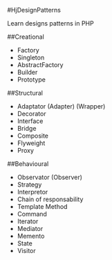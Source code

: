 #HjDesignPatterns

Learn designs patterns in PHP

##Creational
* Factory
* Singleton
* AbstractFactory
* Builder
* Prototype

##Structural
* Adaptator (Adapter) (Wrapper)
* Decorator
* Interface
* Bridge
* Composite
* Flyweight
* Proxy

##Behavioural
* Observator (Observer)
* Strategy
* Interpretor
* Chain of responsability
* Template Method
* Command
* Iterator
* Mediator
* Memento
* State
* Visitor
